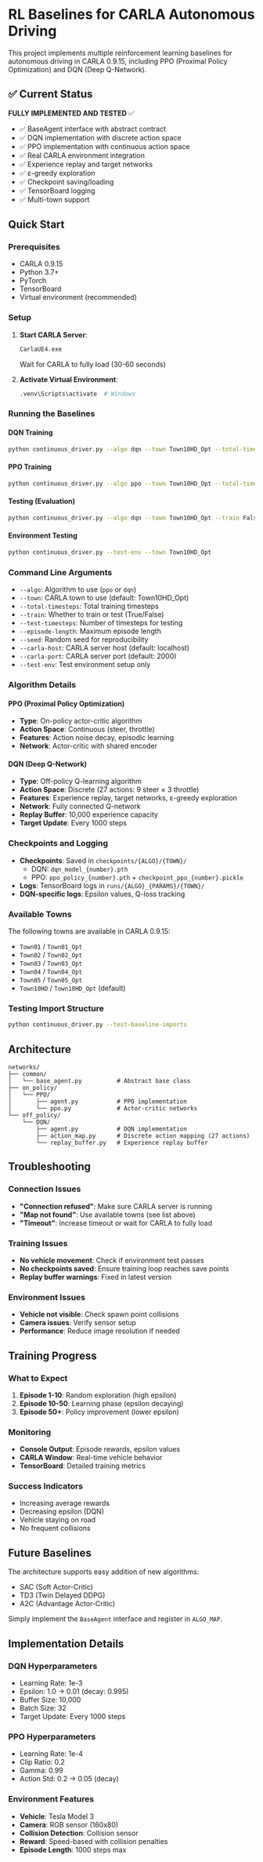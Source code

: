 # RL Baselines for CARLA Autonomous Driving

This project implements multiple reinforcement learning baselines for autonomous driving in CARLA 0.9.15, including PPO (Proximal Policy Optimization) and DQN (Deep Q-Network).

## ✅ Current Status

**FULLY IMPLEMENTED AND TESTED** ✅
- ✅ BaseAgent interface with abstract contract
- ✅ DQN implementation with discrete action space
- ✅ PPO implementation with continuous action space
- ✅ Real CARLA environment integration
- ✅ Experience replay and target networks
- ✅ ε-greedy exploration
- ✅ Checkpoint saving/loading
- ✅ TensorBoard logging
- ✅ Multi-town support

## Quick Start

### Prerequisites
- CARLA 0.9.15
- Python 3.7+
- PyTorch
- TensorBoard
- Virtual environment (recommended)

### Setup
1. **Start CARLA Server**:
   ```bash
   CarlaUE4.exe
   ```
   Wait for CARLA to fully load (30-60 seconds)

2. **Activate Virtual Environment**:
   ```bash
   .venv\Scripts\activate  # Windows
   ```

### Running the Baselines

#### DQN Training
```bash
python continuous_driver.py --algo dqn --town Town10HD_Opt --total-timesteps 1000000 --train True
```

#### PPO Training
```bash
python continuous_driver.py --algo ppo --town Town10HD_Opt --total-timesteps 1000000 --train True
```

#### Testing (Evaluation)
```bash
python continuous_driver.py --algo dqn --town Town10HD_Opt --train False --test-timesteps 10000
```

#### Environment Testing
```bash
python continuous_driver.py --test-env --town Town10HD_Opt
```

### Command Line Arguments

- `--algo`: Algorithm to use (`ppo` or `dqn`)
- `--town`: CARLA town to use (default: Town10HD_Opt)
- `--total-timesteps`: Total training timesteps
- `--train`: Whether to train or test (True/False)
- `--test-timesteps`: Number of timesteps for testing
- `--episode-length`: Maximum episode length
- `--seed`: Random seed for reproducibility
- `--carla-host`: CARLA server host (default: localhost)
- `--carla-port`: CARLA server port (default: 2000)
- `--test-env`: Test environment setup only

### Algorithm Details

#### PPO (Proximal Policy Optimization)
- **Type**: On-policy actor-critic algorithm
- **Action Space**: Continuous (steer, throttle)
- **Features**: Action noise decay, episodic learning
- **Network**: Actor-critic with shared encoder

#### DQN (Deep Q-Network)
- **Type**: Off-policy Q-learning algorithm
- **Action Space**: Discrete (27 actions: 9 steer × 3 throttle)
- **Features**: Experience replay, target networks, ε-greedy exploration
- **Network**: Fully connected Q-network
- **Replay Buffer**: 10,000 experience capacity
- **Target Update**: Every 1000 steps

### Checkpoints and Logging

- **Checkpoints**: Saved in `checkpoints/{ALGO}/{TOWN}/`
  - DQN: `dqn_model_{number}.pth`
  - PPO: `ppo_policy_{number}.pth` + `checkpoint_ppo_{number}.pickle`
- **Logs**: TensorBoard logs in `runs/{ALGO}_{PARAMS}/{TOWN}/`
- **DQN-specific logs**: Epsilon values, Q-loss tracking

### Available Towns

The following towns are available in CARLA 0.9.15:
- `Town01` / `Town01_Opt`
- `Town02` / `Town02_Opt`
- `Town03` / `Town03_Opt`
- `Town04` / `Town04_Opt`
- `Town05` / `Town05_Opt`
- `Town10HD` / `Town10HD_Opt` (default)

### Testing Import Structure
```bash
python continuous_driver.py --test-baseline-imports
```

## Architecture

```
networks/
├── common/
│   └── base_agent.py          # Abstract base class
├── on_policy/
│   └── PPO/
│       ├── agent.py           # PPO implementation
│       └── ppo.py             # Actor-critic networks
└── off_policy/
    └── DQN/
        ├── agent.py           # DQN implementation
        ├── action_map.py      # Discrete action mapping (27 actions)
        └── replay_buffer.py   # Experience replay buffer
```

## Troubleshooting

### Connection Issues
- **"Connection refused"**: Make sure CARLA server is running
- **"Map not found"**: Use available towns (see list above)
- **"Timeout"**: Increase timeout or wait for CARLA to fully load

### Training Issues
- **No vehicle movement**: Check if environment test passes
- **No checkpoints saved**: Ensure training loop reaches save points
- **Replay buffer warnings**: Fixed in latest version

### Environment Issues
- **Vehicle not visible**: Check spawn point collisions
- **Camera issues**: Verify sensor setup
- **Performance**: Reduce image resolution if needed

## Training Progress

### What to Expect
1. **Episode 1-10**: Random exploration (high epsilon)
2. **Episode 10-50**: Learning phase (epsilon decaying)
3. **Episode 50+**: Policy improvement (lower epsilon)

### Monitoring
- **Console Output**: Episode rewards, epsilon values
- **CARLA Window**: Real-time vehicle behavior
- **TensorBoard**: Detailed training metrics

### Success Indicators
- Increasing average rewards
- Decreasing epsilon (DQN)
- Vehicle staying on road
- No frequent collisions

## Future Baselines

The architecture supports easy addition of new algorithms:
- SAC (Soft Actor-Critic)
- TD3 (Twin Delayed DDPG)
- A2C (Advantage Actor-Critic)

Simply implement the `BaseAgent` interface and register in `ALGO_MAP`.

## Implementation Details

### DQN Hyperparameters
- Learning Rate: 1e-3
- Epsilon: 1.0 → 0.01 (decay: 0.995)
- Buffer Size: 10,000
- Batch Size: 32
- Target Update: Every 1000 steps

### PPO Hyperparameters
- Learning Rate: 1e-4
- Clip Ratio: 0.2
- Gamma: 0.99
- Action Std: 0.2 → 0.05 (decay)

### Environment Features
- **Vehicle**: Tesla Model 3
- **Camera**: RGB sensor (160x80)
- **Collision Detection**: Collision sensor
- **Reward**: Speed-based with collision penalties
- **Episode Length**: 1000 steps max 